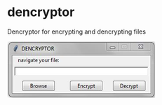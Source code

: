 # dencryptor
Dencryptor for encrypting and dencrypting files  
  
  
![Dencryptor](https://github.com/TanimSk/dencryptor/blob/main/exe_file/Capture.JPG)  

